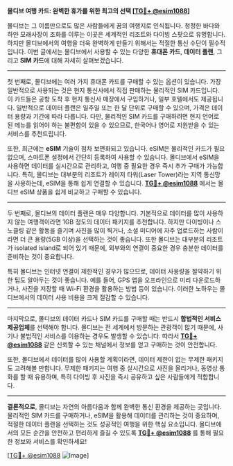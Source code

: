 **몰디브 여행 카드: 완벽한 휴가를 위한 최고의 선택 [[TG💪+ @esim1088](https://t.me/s/esim1088)]**

몰디브는 그 이름만으로도 많은 사람들에게 꿈의 여행지로 인식됩니다. 청정한 바다와 하얀 모래사장이 조화를 이루는 이곳은 세계적인 리조트와 다이빙 스팟으로 유명합니다. 하지만 몰디브에서의 여행을 더욱 완벽하게 만들기 위해서는 적절한 통신 수단이 필수적입니다. 이번 글에서는 몰디브에서 사용할 수 있는 다양한 **휴대폰 카드**, **데이터 플랜**, 그리고 **SIM 카드**에 대해 자세히 살펴보겠습니다.

---

첫 번째로, 몰디브에는 여러 가지 휴대폰 카드를 구매할 수 있는 옵션이 있습니다. 가장 일반적으로 사용되는 것은 현지 통신사에서 직접 판매하는 물리적인 SIM 카드입니다. 이 카드들은 공항 도착 후 현지 통신사 매장에서 구입하거나, 일부 호텔에서도 제공됩니다. 일반적으로 데이터 플랜은 일주일 또는 한 달 단위로 구매할 수 있으며, 가격은 데이터 용량과 기간에 따라 다릅니다. 다만, 물리적인 SIM 카드를 구매하려면 현지 언어로 된 메뉴를 읽어야 하는 불편함이 있을 수 있으므로, 한국어나 영어로 지원받을 수 있는 서비스를 추천드립니다.

또한, 최근에는 **eSIM** 기술이 점차 보편화되고 있습니다. eSIM은 물리적인 카드가 필요 없으며, 스마트폰 설정에서 간단히 등록하여 사용할 수 있습니다. 몰디브에서 eSIM을 사용하면 데이터를 실시간으로 관리하고, 여행 중 필요한 경우 즉시 추가 구매가 가능합니다. 특히, 몰디브는 대부분의 리조트가 레이저 타워(Laser Tower)라는 지역 통신망을 사용하는데, eSIM을 통해 쉽게 연결할 수 있습니다. **[TG💪+ @esim1088](https://t.me/s/esim1088)** 에서는 몰디브 eSIM 상품을 쉽게 비교하고 구매할 수 있습니다.

---

두 번째로, 몰디브의 데이터 플랜은 매우 다양합니다. 기본적으로 데이터를 많이 사용하지 않는 여행객이라면 1GB 정도의 데이터 패키지를 추천합니다. 하지만 다이빙이나 스노클링 같은 활동을 즐기며 사진을 많이 찍거나, 소셜 미디어에 자주 업로드하는 사람이라면 더 큰 용량(5GB 이상)을 선택하는 것이 좋습니다. 또한 몰디브는 대부분의 리조트가 isolated island로 되어 있기 때문에, 외부와의 연결이 중요한 경우 충분한 데이터를 준비하는 것이 중요합니다.

특히 몰디브는 인터넷 연결이 제한적인 경우가 많으므로, 데이터 사용량을 절약하기 위한 팁도 알아두는 것이 좋습니다. 예를 들어, GPS 앱을 오프라인으로 미리 다운로드하거나, 사진을 저장할 때 Wi-Fi 환경을 활용하는 방법 등이 있습니다. 이러한 노하우는 몰디브에서의 데이터 사용 비용을 크게 절감할 수 있습니다.

---

마지막으로, 몰디브의 데이터 카드나 SIM 카드를 구매할 때는 반드시 **합법적인 서비스 제공업체**를 선택해야 합니다. 몰디브는 전 세계에서 방문하는 관광객이 많기 때문에, 사기나 불법적인 서비스를 이용하는 경우도 발생할 수 있습니다. 따라서 **[TG💪+ @esim1088](https://t.me/s/esim1088)** 같은 신뢰할 수 있는 채널에서 정보를 얻고 구매하는 것이 안전합니다.

또한, 몰디브에서 데이터를 많이 사용할 계획이라면, 데이터 제한이 없는 무제한 패키지도 고려해볼 만합니다. 무제한 패키지는 여행 중 실시간으로 사진을 올리거나, 동영상 통화를 할 때 유용하며, 특히 다이빙 후 사진을 즉시 공유하고 싶은 사람들에게 적합합니다.

---

**결론적으로**, 몰디브는 자연의 아름다움과 함께 완벽한 통신 환경을 제공하는 곳입니다. 물리적인 SIM 카드를 구매하거나, eSIM을 활용해 데이터를 관리하는 것이 중요하며, 적절한 데이터 플랜을 선택하는 것도 성공적인 여행을 위한 핵심 요소입니다. 몰디브에서의 모든 순간을 안전하고 편리하게 즐길 수 있도록 **[TG💪+ @esim1088](https://t.me/s/esim1088)** 를 통해 필요한 정보와 서비스를 확인하세요!

[[TG💪+ @esim1088](https://t.me/s/esim1088) ![Image](https://i.postimg.cc/Y0z9fWf4/image.png)]